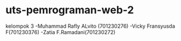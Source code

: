 # uts-pemrograman-web-2
kelompok 3 
-Muhammad Rafly ALvito (701230276) 
-Vicky Fransyusda F(701230376) 
-Zatia F.Ramadani(701230272)
